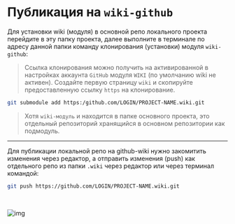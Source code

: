 # Публикация на `wiki-github`


 Для установки wiki (модуля) в основной репо локального проекта перейдите в эту папку проекта, далее выполните в терминале по адресу данной папки команду клонирования (установки) модуля `wiki-github`:

>Ссылка клонирования можно получить на активированной в настройках аккаунта `GitHub` модуля `WIKI` (по умолчанию wiki не активен). Создайте первую страницу `wiki` и скопируйте предоставленную ссылку `https` на клонирование.

```sh
git submodule add https:/github.com/LOGIN/PROJECT-NAME.wiki.git
```
>Хотя `wiki-модуль` и находится в папке основного проекта, это отдельный репозиторий хранящийся в основном репозитории как подмодуль.

---

 Для публикации локальной репо на github-wiki нужно закомитить изменения через редактор, а отправить изменения (push) как отдельного репо из папки `.wiki` через редактор или через терминал командой:

```sh
git push https://github.com/LOGIN/PROJECT-NAME.wiki.git
```
<br>

![img](https://1.bp.blogspot.com/-hOxN5KX2KfY/YPplNP_w6xI/AAAAAAAAGz0/nNxSLwD5lnQhvFnce_DzmIoSRWyY9A3QACLcBGAsYHQ/s800/theend-beats.png)